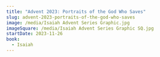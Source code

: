 ```yaml
---
title: "Advent 2023: Portraits of the God Who Saves"
slug: advent-2023-portraits-of-the-god-who-saves
image: /media/Isaiah Advent Series Graphic.jpg
imageSquare: /media/Isaiah Advent Series Graphic SQ.jpg
startDate: 2023-11-26
book:
  - Isaiah
---
```


